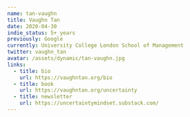 ```yaml
---
name: tan-vaughn
title: Vaughn Tan
date: 2020-04-30
indie_status: 5+ years
previously: Google
currently: University College London School of Management
twitter: vaughn_tan
avatar: /assets/dynamic/tan-vaughn.jpg
links:
  - title: bio
    url: https://vaughntan.org/bio
  - title: book
    url: https://vaughntan.org/uncertainty
  - title: newsletter
    url: https://uncertaintymindset.substack.com/
---
```

